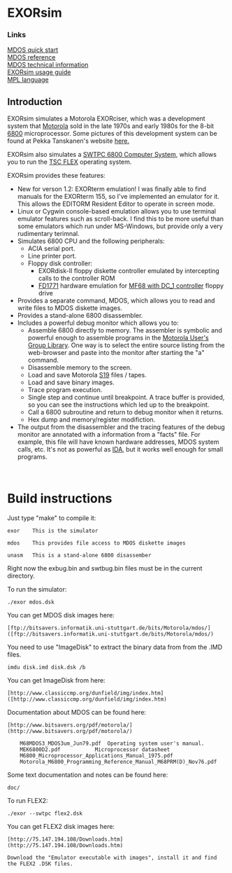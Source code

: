 # EXORsim

### Links

[MDOS quick start](doc/mdos-intro.md)
<br>
[MDOS reference](doc/mdos-ref.md)
<br>
[MDOS technical information](doc/mdos-tech.md)
<br>
[EXORsim usage guide](doc/usage.md)
<br>
[MPL language](mpl/readme.md)

## Introduction

<p>EXORsim simulates a Motorola EXORciser, which was a development system
that <a href="http://en.wikipedia.org/wiki/Motorola">Motorola</a> sold in
the late 1970s and early 1980s for the 8-bit <a
href="http://en.wikipedia.org/wiki/Motorola_6800">6800</a> microprocessor. 
Some pictures of this development system can be found at Pekka Tanskanen's
website <a href="http://www.exorciser.net/index_en.htm">here.</a>

<p>EXORsim also simulates a <a
href="http://www.swtpc.com/mholley/swtpc_6800.htm">SWTPC 6800 Computer
System</a>, which allows you to run the <a
href="http://en.wikipedia.org/wiki/FLEX_%28operating_system%29">TSC FLEX</a>
operating system.

<p>

<p>EXORsim provides these features:
<ul>

<li>New for verson 1.2: EXORterm emulation!  I was finally able to find
manuals for the EXORterm 155, so I've implemented an emulator for it.  This
allows the EDITORM Resident Editor to operate in screen mode.</li>

<li>Linux or Cygwin console-based emulation allows you to use terminal
emulator features such as scroll-back.  I find this to be more useful than
some emulators which run under MS-Windows, but provide only a very
rudimentary terimnal.</li>

<li>Simulates 6800 CPU and the following peripherals:
<ul>
<li>ACIA serial port.</li>
<li>Line printer port.</li>
<li>Floppy disk controller:
<ul><li>EXORdisk-II floppy diskette controller emulated by
intercepting calls to the controller ROM</li>

<li><a href="http://en.wikipedia.org/wiki/Western_Digital_FD1771">FD1771</a> hardware emulation for <a
href="http://www.swtpc.com/mholley/MF_68/MF_68_Index.htm">MF68
with DC_1 controller</a> floppy drive</li>
</ul>
</ul>

<li>Provides a separate command, MDOS, which allows you to read and write
files to MDOS diskette images.</li>

<li>Provides a stand-alone 6800 disassembler.</li>

<li>Includes a powerful debug monitor which allows you to:

<ul><li>Assemble 6800 directly to memory.  The assembler is
symbolic and powerful enough to assemble programs in the
<a
href="http://test.dankohn.info/~myhome/projects/68HC11/AXIOM_HC11/Source/Users%20Group/">Motorola User's Group
Library</a>.  One way is to select the entire source listing
from the web-browser and paste into the monitor after
starting the "a" command.</li>
		
<li>Disassemble memory to the screen.</li>

<li>Load and save Motorola <a href="http://en.wikipedia.org/wiki/SREC_%28file_format%29">S19</a> files
/ tapes.</li>

<li>Load and save binary images.</li>

<li>Trace program execution.</li>

<li>Single step and continue until breakpoint.  A trace
buffer is provided, so you can see the instructions which
led up to the breakpoint.</li>

<li>Call a 6800 subroutine and return to debug monitor when
it returns.</li>

<li>Hex dump and memory/register modifiction.</li>
</ul>
</li>

<li>The output from the disassembler and the tracing features of the debug
monitor are annotated with a information from a "facts" file.  For example,
this file will have known hardware addresses, MDOS system calls, etc.  It's
not as powerful as <a href="http://www.hex-rays.com/idapro/">IDA</a>, but
it works well enough for small programs.</li>

</ul>
<br>

# Build instructions

Just type "make" to compile it:

	exor	This is the simulator

	mdos	This provides file access to MDOS diskette images

	unasm	This is a stand-alone 6800 disassember

Right now the exbug.bin and swtbug.bin files must be in the current
directory.

To run the simulator:

	./exor mdos.dsk

You can get MDOS disk images here:

	[ftp://bitsavers.informatik.uni-stuttgart.de/bits/Motorola/mdos/]([ftp://bitsavers.informatik.uni-stuttgart.de/bits/Motorola/mdos/)

You need to use "ImageDisk" to extract the binary data from from the .IMD
files.

	imdu disk.imd disk.dsk /b

You can get ImageDisk from here:

	[http://www.classiccmp.org/dunfield/img/index.htm]([http://www.classiccmp.org/dunfield/img/index.htm)

Documentation about MDOS can be found here:

	[http://www.bitsavers.org/pdf/motorola/](http://www.bitsavers.org/pdf/motorola/)

		M68MDOS3_MDOS3um_Jun79.pdf	Operating system user's manual.
		MEK6800D2.pdf			Microprocessor datasheet
		M6800_Microprocessor_Applications_Manual_1975.pdf
		Motorola_M6800_Programming_Reference_Manual_M68PRM(D)_Nov76.pdf

Some text documentation and notes can be found here:

	doc/

To run FLEX2:

	./exor --swtpc flex2.dsk

You can get FLEX2 disk images here:

	[http://75.147.194.108/Downloads.htm](http://75.147.194.108/Downloads.htm)

	Download the "Emulator executable with images", install it and find the FLEX2 .DSK files.
